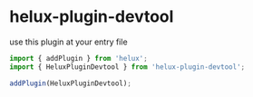# helux-plugin-devtool

use this plugin at your entry file
```ts
import { addPlugin } from 'helux';
import { HeluxPluginDevtool } from 'helux-plugin-devtool';

addPlugin(HeluxPluginDevtool);
```
